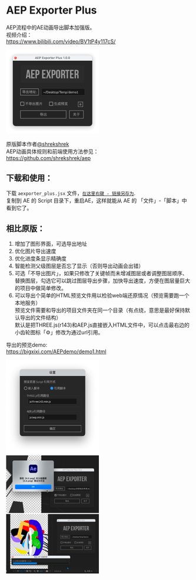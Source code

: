 # AEP Exporter Plus
AEP流程中的AE动画导出脚本加强版。  
视频介绍：  
https://www.bilibili.com/video/BV1tP4y117cS/
  
  
[<img src="https://raw.githubusercontent.com/bigxixi/aepexporter_plus/main/readme%E9%85%8D%E5%9B%BE/UI-%E4%B8%BB%E7%95%8C%E9%9D%A2.png" width="50%" height="30%">](https://github.com/bigxixi/aepexporter_plus)  

原版脚本作者[@shrekshrek](https://github.com/shrekshrek)  
AEP动画具体规则和前端使用方法参见：  
https://github.com/shrekshrek/aep

## 下载和使用：   
下载 `aexporter_plus.jsx` 文件，[`在这里右键 - 链接另存为`](https://github.com/bigxixi/aepexporter_plus/releases/download/1.0.0/aexporter_plus.jsx).</br>
复制到 AE 的 Script 目录下，重启AE，这样就能从 AE 的 「文件」-「脚本」中看到它了。  

## 相比原版：    
1. 增加了图形界面，可选导出地址  
2. 优化图片导出速度  
3. 优化进度条显示精确度  
4. 智能检测父级图层是否忘了显示（否则导出动画会出错）  
5. 可选「不导出图片」，如果只修改了关键帧而未增减图层或者调整图层顺序、替换图层，勾选它可以跳过图层导出步骤，加快导出速度，方便在图层量巨大的项目中做简单修改。  
6. 可以导出个简单的HTML预览文件用以检验web端还原情况（预览需要跑一个本地服务）  
预览文件需要和导出的项目文件夹在同一个目录（有点绕，意思是最好保持默认导出的文件结构）  
默认是把THREE.js(r143)和AEP.js直接嵌入HTML文件中，可以点击最右边的小齿轮图标「⚙」修改为通过url引用。  

导出的预览demo:  
https://bigxixi.com/AEPdemo/demo1.html  

[<img src="https://raw.githubusercontent.com/bigxixi/aepexporter_plus/main/readme%E9%85%8D%E5%9B%BE/UI-%E5%BC%95%E7%94%A8%E6%96%B9%E5%BC%8F.png" width="50%" height="30%">](https://github.com/bigxixi/aepexporter_plus)  
[<img src="https://raw.githubusercontent.com/bigxixi/aepexporter_plus/main/readme%E9%85%8D%E5%9B%BE/UI-%E7%88%B6%E7%BA%A7%E6%8F%90%E7%A4%BA.png" width="50%" height="30%">](https://github.com/bigxixi/aepexporter_plus)  
[<img src="https://raw.githubusercontent.com/bigxixi/aepexporter_plus/main/readme%E9%85%8D%E5%9B%BE/UI-%E8%BF%9B%E5%BA%A6%E6%9D%A1.png" width="50%" height="30%">](https://github.com/bigxixi/aepexporter_plus)  
